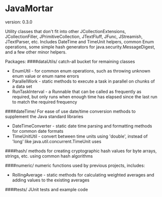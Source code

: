 JavaMortar
==========
version: 0.3.0

Utility classes that don't fit into other JCollectionExtensions, JCollectionFiller, JPrimitiveCollection, JTextFluff, JFunc, JStreamish, JTextParser, etc. 
Includes DateTime and TimeUnit helpers, common Enum operations, some simple hash generators for java.security.MessageDigest, and a few other minor helpers.

Packages:
####dataUtils/
catch-all bucket for remaining classes
  * EnumUtil - for common enum operations, such as throwing unknown enum value or enum name errors
  * ParallelWork - static methods to execute a task in parallel on chunks of a data set
  * RunTaskInterval - a Runnable that can be called as frequently as required, but only runs when enough time has elapsed since the last run to match the required frequency

####dateTime/
For ease of use date/time conversion methods to supplement the Java standard libraries
  * DateTimeConverter - static date time parsing and formatting methods for common date formats
  * TimeUnitUtil - convert between time units using 'double', instead of 'long' like java.util.concurrent.TimeUnit uses

####hash/
methods for creating cryptographic hash values for byte arrays, strings, etc. using common hash algorithms

####numeric/
numeric functions used by previous projects, includes:
 * RollingAverage - static methods for calculating weighted averages and adding values to the existing averages

####tests/
JUnit tests and example code
